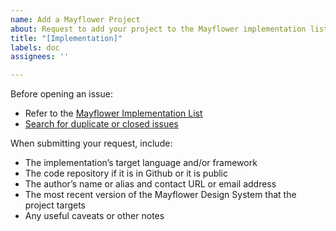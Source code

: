 ```yaml
---
name: Add a Mayflower Project
about: Request to add your project to the Mayflower implementation list
title: "[Implementation]"
labels: doc
assignees: ''

---
```


Before opening an issue:

- Refer to the [Mayflower Implementation List](https://massgovdigital.gitbook.io/mayflower/)
- [Search for duplicate or closed issues](https://github.com/massgov/mayflower/issues?utf8=%E2%9C%93&q=is%3Aissue)

When submitting your request, include:

* The implementation’s target language and/or framework
* The code repository if it is in Github or it is public
* The author’s name or alias and contact URL or email address
* The most recent version of the Mayflower Design System that the project targets
* Any useful caveats or other notes
